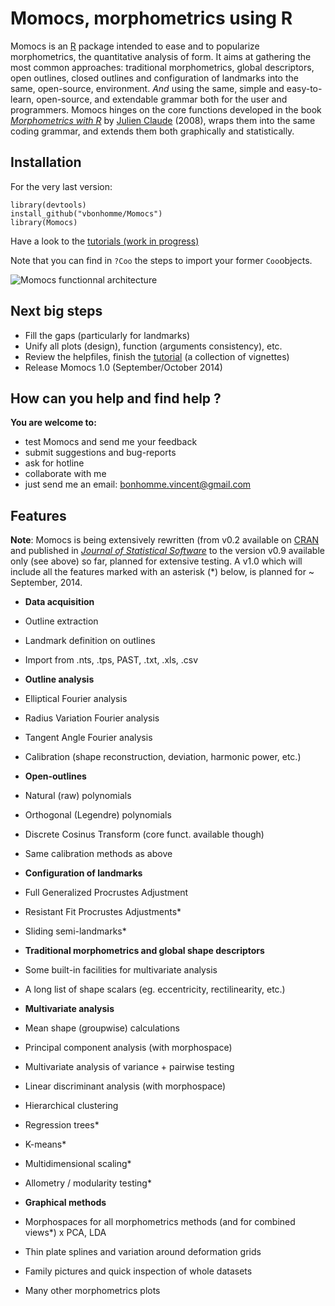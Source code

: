 Momocs, morphometrics using R
======

Momocs is an [R](http://cran.r-project.org/) package intended to ease and to popularize morphometrics, the quantitative analysis of form.
It aims at gathering the most common approaches: traditional morphometrics, global descriptors, open outlines, closed outlines and configuration of landmarks into the same, open-source, environment. _And_ using the same, simple and easy-to-learn, open-source, and extendable grammar both for the user and programmers. Momocs hinges on the core functions developed in the book _[Morphometrics with R](http://www.springer.com/statistics/life+sciences,+medicine+%26+health/book/978-0-387-77789-4)_ by [Julien Claude](http://www.isem.univ-montp2.fr/recherche/equipes/biologie-du-developpement-et-evolution/personnel/claude-julien/) (2008), wraps them into the same coding grammar, and extends them both graphically and statistically.

Installation
--------

For the very last version: 
```
library(devtools)
install_github("vbonhomme/Momocs")
library(Momocs)
````
Have a look to the [tutorials (work in progress)](https://github.com/vbonhomme/Momocs-vignette/tree/master/vignettes/html)

Note that you can find in `?Coo` the steps to import your former `Coo`objects.

![Momocs functionnal architecture](https://github.com/vbonhomme/Momocs-vignette/blob/master/vignettes/MomocsArch.png)


Next big steps
--------
* Fill the gaps (particularly for landmarks)
* Unify all plots (design), function (arguments consistency), etc.
* Review the helpfiles, finish the [tutorial](https://github.com/vbonhomme/Momocs-vignette/tree/master/v0.9) (a collection of vignettes)
* Release Momocs 1.0 (September/October 2014)

How can you help and find help ?
--------

__You are welcome to:__
* test Momocs and send me your feedback
* submit suggestions and bug-reports
* ask for hotline
* collaborate with me
* just send me an email: bonhomme.vincent@gmail.com


Features
--------
__Note__: Momocs is being extensively rewritten (from v0.2 available on [CRAN](http://cran.r-project.org/web/packages/Momocs/index.html) and published in [_Journal of Statistical Software_](http://www.jstatsoft.org/v56/i13/paper) to the version v0.9 available only (see above) so far, planned for extensive testing. A v1.0 which will include all the features marked with an asterisk (*) below, is planned for ~ September, 2014.

* __Data acquisition__
 * Outline extraction
 * Landmark definition on outlines
 * Import from .nts, .tps, PAST, .txt, .xls, .csv

* __Outline analysis__
 * Elliptical Fourier analysis
 * Radius Variation Fourier analysis
 * Tangent Angle Fourier analysis
 * Calibration (shape reconstruction, deviation, harmonic power, etc.)
* __Open-outlines__
 * Natural (raw) polynomials
 * Orthogonal (Legendre) polynomials
 * Discrete Cosinus Transform (core funct. available though)
 * Same calibration methods as above
* __Configuration of landmarks__
 * Full Generalized Procrustes Adjustment
 * Resistant Fit Procrustes Adjustments*
 * Sliding semi-landmarks*
* __Traditional morphometrics and global shape descriptors__
 * Some built-in facilities for multivariate analysis
 * A long list of shape scalars (eg. eccentricity, rectilinearity, etc.)
* __Multivariate analysis__
 * Mean shape (groupwise) calculations
 * Principal component analysis (with morphospace)
 * Multivariate analysis of variance + pairwise testing
 * Linear discriminant analysis (with morphospace)
 * Hierarchical clustering
 * Regression trees*
 * K-means*
 * Multidimensional scaling*
 * Allometry / modularity testing*

* __Graphical methods__
 * Morphospaces for all morphometrics methods (and for combined views*) x PCA, LDA
 * Thin plate splines and variation around deformation grids
 * Family pictures and quick inspection of whole datasets
 * Many other morphometrics plots
